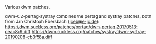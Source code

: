 Various dwm patches.

dwm-6.2-pertag-systray combines the pertag and systray patches, both from Jan Christoph Ebersbach (jceb@e-jc.de):
https://dwm.suckless.org/patches/pertag/dwm-pertag-20170513-ceac8c9.diff
https://dwm.suckless.org/patches/systray/dwm-systray-20190208-cb3f58a.diff
